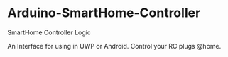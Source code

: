 # Arduino-SmartHome-Controller
SmartHome Controller Logic

An Interface for using in UWP or Android.
Control your RC plugs @home.
